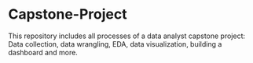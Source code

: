 # Capstone-Project
This repository includes all processes of a data analyst capstone project: Data collection, data wrangling, EDA, data visualization, building a dashboard and more.
